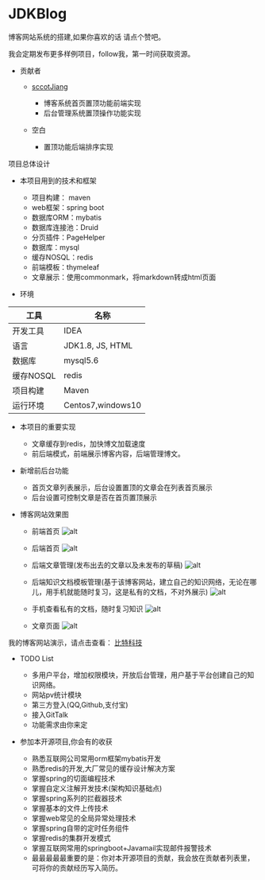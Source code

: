 # JDKBlog
博客网站系统的搭建,如果你喜欢的话 请点个赞吧。

我会定期发布更多样例项目，follow我，第一时间获取资源。

- 贡献者
  - <a href="https://github.com/sccotJiang">sccotJiang</a>
    - 博客系统首页置顶功能前端实现
    - 后台管理系统置顶操作功能实现

  - 空白
    - 置顶功能后端排序实现

项目总体设计

- 本项目用到的技术和框架
  - 项目构建： maven
  - web框架：spring boot
  - 数据库ORM：mybatis
  - 数据库连接池：Druid
  - 分页插件：PageHelper
  - 数据库：mysql
  - 缓存NOSQL：redis
  - 前端模板：thymeleaf
  - 文章展示：使用commonmark，将markdown转成html页面

- 环境

工具| 名称 
------- | ------- 
开发工具	| IDEA
语言| JDK1.8, JS, HTML
数据库| mysql5.6
缓存NOSQL| redis
项目构建| Maven
运行环境| Centos7,windows10

- 本项目的重要实现
  - 文章缓存到redis，加快博文加载速度
  - 前后端模式，前端展示博客内容，后端管理博文。
- 新增前后台功能
  - 首页文章列表展示，后台设置置顶的文章会在列表首页展示
  - 后台设置可控制文章是否在首页置顶展示
  
- 博客网站效果图

  - 前端首页
  ![alt](http://bittechblog.com/upload/2020/06/svaqtus2meio2r5dhecq8jo7h2.png)
  
  - 后端首页
  ![alt](http://bittechblog.com/upload/2020/05/0jrq2g6ho4jn3qjehj6j73cfcq.png)
  
  - 后端文章管理(发布出去的文章以及未发布的草稿)
  ![alt](http://bittechblog.com/upload/2020/06/1f2vimn8bmjocpajuk7esc4qqo.jpg)
  
  - 后端知识文档模板管理(基于该博客网站，建立自己的知识网络，无论在哪儿，用手机就能随时复习，这是私有的文档，不对外展示)
  ![alt](http://bittechblog.com/upload/2020/06/t1okb6f7mkhurr6q3cfdda8gf2.jpg)
  
  - 手机查看私有的文档，随时复习知识
  ![alt](http://bittechblog.com/upload/2020/06/66rldgn7nchj4qsa23d6o0iugv.jpg)
  
  - 文章页面
  ![alt](http://bittechblog.com/upload/2020/05/1po1n8djeagogq5mtvucb4g56t.jpg)

我的博客网站演示，请点击查看：
<a href="http://bittechblog.com/" size = 4>比特科技</a>

- TODO List
  - 多用户平台，增加权限模块，开放后台管理，用户基于平台创建自己的知识网络。
  - 网站pv统计模块
  - 第三方登入(QQ,Github,支付宝)
  - 接入GitTalk
  - 功能需求由你来定
  
- 参加本开源项目,你会有的收获
  - 熟悉互联网公司常用orm框架mybatis开发
  - 熟悉redis的开发,大厂常见的缓存设计解决方案
  - 掌握spring的切面编程技术
  - 掌握自定义注解开发技术(架构知识基础点)
  - 掌握spring系列的拦截器技术
  - 掌握基本的文件上传技术
  - 掌握web常见的全局异常处理技术
  - 掌握spring自带的定时任务组件
  - 掌握redis的集群开发模式
  - 掌握互联网常用的springboot+Javamail实现邮件报警技术
  - 最最最最最重要的是：你对本开源项目的贡献，我会放在贡献者列表里，可将你的贡献经历写入简历。
